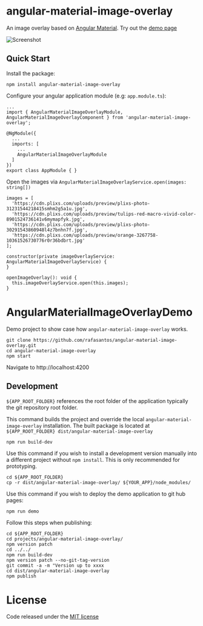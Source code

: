 angular-material-image-overlay
==============================
An image overlay based on [Angular Material](https://material.angular.io/). Try out the [demo page](https://rafasantos.github.io/angular-material-image-overlay/)

![Screenshot](https://raw.githubusercontent.com/rafasantos/angular-material-image-overlay/master/src/assets/screenshot.jpg "Screenshot from demo page")

Quick Start
-----------
Install the package:

```
npm install angular-material-image-overlay
```

Configure your angular application module (e.g: `app.module.ts`):
```
...
import { AngularMaterialImageOverlayModule, AngularMaterialImageOverlayComponent } from 'angular-material-image-overlay';

@NgModule({
  ...
  imports: [
    ...
    AngularMaterialImageOverlayModule
  ]
})
export class AppModule { }
```

Open the images via `AngularMaterialImageOverlayService.open(images: string[])`
```
images = [
  'https://cdn.plixs.com/uploads/preview/plixs-photo-31231544218415smhm2g5a1u.jpg',
  'https://cdn.plixs.com/uploads/preview/tulips-red-macro-vivid-color-8901524736141v6mymapfyk.jpg',
  'https://cdn.plixs.com/uploads/preview/plixs-photo-30291543860948l4z7bnhn7f.jpg',
  'https://cdn.plixs.com/uploads/preview/orange-3267758-10361526730776r0r36bdbrt.jpg'
];

constructor(private imageOverlayService: AngularMaterialImageOverlayService) {
}

openImageOverlay(): void {
  this.imageOverlayService.open(this.images);
}
```

AngularMaterialImageOverlayDemo
===============================
Demo project to show case how `angular-material-image-overlay` works.

```
git clone https://github.com/rafasantos/angular-material-image-overlay.git
cd angular-material-image-overlay
npm start
```

Navigate to http://localhost:4200

Development
-----------
`${APP_ROOT_FOLDER}` references the root folder of the application typically the git repository root folder.

This command builds the project and override the local `angular-material-image-overlay` installation.
The built package is located at `${APP_ROOT_FOLDER} dist/angular-material-image-overlay`
```
npm run build-dev
```

Use this command if you wish to install a development version manually into a different project without `npm install`. This is only recommended for prototyping.
```
cd ${APP_ROOT_FOLDER}
cp -r dist/angular-material-image-overlay/ ${YOUR_APP}/node_modules/
```

Use this command if you wish to deploy the demo application to git hub pages:
```
npm run demo
```

Follow this steps when publishing:
```
cd ${APP_ROOT_FOLDER}
cd projects/angular-material-image-overlay/
npm version patch
cd ../../
npm run build-dev
npm version patch --no-git-tag-version
git commit -a -m "Version up to xxxx
cd dist/angular-material-image-overlay
npm publish
```

License
=======
Code released under the [MIT license](LICENSE)